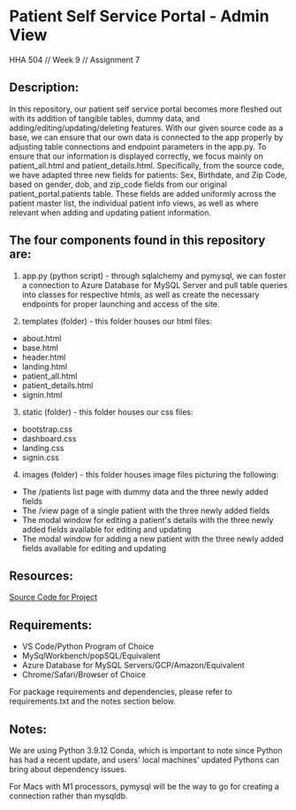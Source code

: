 # Patient Self Service Portal - Admin View
HHA 504 // Week 9 // Assignment 7

## Description:

In this repository, our patient self service portal becomes more fleshed out with its addition of tangible tables, dummy data, and adding/editing/updating/deleting features. With our given source code as a base, we can ensure that our own data is connected to the app properly by adjusting table connections and endpoint parameters in the app.py. To ensure that our information is displayed correctly, we focus mainly on patient_all.html and patient_details.html. Specifically, from the source code, we have adapted three new fields for patients: Sex, Birthdate, and Zip Code, based on gender, dob, and zip_code fields from our original patient_portal.patients table. These fields are added uniformly across the patient master list, the individual patient info views, as well as where relevant when adding and updating patient information.

## The four components found in this repository are:

1. app.py (python script) - through sqlalchemy and pymysql, we can foster a connection to Azure Database for MySQL Server and pull table queries into classes for respective htmls, as well as create the necessary endpoints for proper launching and access of the site.

2. templates (folder) - this folder houses our html files:
- about.html
- base.html
- header.html
- landing.html
- patient_all.html
- patient_details.html
- signin.html


3. static (folder) - this folder houses our css files:
- bootstrap.css
- dashboard.css
- landing.css
- signin.css

4. images (folder) - this folder houses image files picturing the following:
- The /patients list page with dummy data and the three newly added fields
- The /view page of a single patient with the three newly added fields
- The modal window for editing a patient's details with the three newly added fields available for editing and updating
- The modal window for adding a new patient with the three newly added fields available for editing and updating

## Resources:

[Source Code for Project](https://github.com/hantswilliams/HHA-504-2022/tree/main/Part6_CRUD)

## Requirements:

- VS Code/Python Program of Choice
- MySqlWorkbench/popSQL/Equivalent
- Azure Database for MySQL Servers/GCP/Amazon/Equivalent
- Chrome/Safari/Browser of Choice

For package requirements and dependencies, please refer to requirements.txt and the notes section below.

## Notes:

We are using Python 3.9.12 Conda, which is important to note since Python has had a recent update, and users' local machines' updated Pythons can bring about dependency issues.

For Macs with M1 processors, pymysql will be the way to go for creating a connection rather than mysqldb.